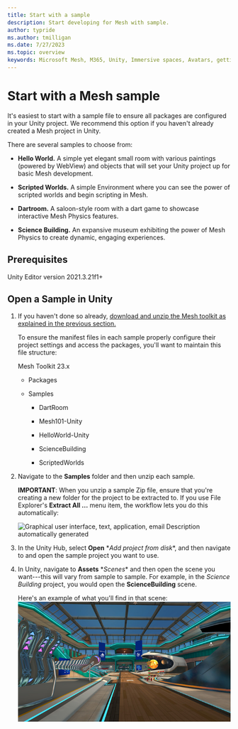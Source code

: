 ```yaml
---
title: Start with a sample
description: Start developing for Mesh with sample.
author: typride
ms.author: tmilligan
ms.date: 7/27/2023
ms.topic: overview
keywords: Microsoft Mesh, M365, Unity, Immersive spaces, Avatars, getting started, documentation, features
---
```


# Start with a Mesh sample

It's easiest to start with a sample file to ensure all packages are
configured in your Unity project. We recommend this option if you
haven't already created a Mesh project in Unity.

There are several samples to choose from:

- **Hello World.** A simple yet elegant small room with various
    paintings (powered by WebView) and objects that will set your Unity
    project up for basic Mesh development.

- **Scripted Worlds.** A simple Environment where you can see the
    power of scripted worlds and begin scripting in Mesh.

- **Dartroom.** A saloon-style room with a dart game to showcase
    interactive Mesh Physics features.

- **Science Building.** An expansive museum exhibiting the power of
    Mesh Physics to create dynamic, engaging experiences.

## Prerequisites

Unity Editor version 2021.3.21f1+

## Open a Sample in Unity

1. If you haven't done so already, [download and unzip the Mesh toolkit as explained in the previous section.](#_Download_the_Mesh)

    To ensure the manifest files in each sample properly configure their
    project settings and access the packages, you'll want to maintain this
    file structure:
    
    Mesh Toolkit 23.x
    
    - Packages
    
    - Samples
    
      - DartRoom
    
      - Mesh101-Unity
    
      - HelloWorld-Unity
    
      - ScienceBuilding
    
      - ScriptedWorlds

2. Navigate to the **Samples** folder and then unzip each sample.

    **IMPORTANT**: When you unzip a sample Zip file, ensure that you're
    creating a new folder for the project to be extracted to. If you use
    File Explorer's **Extract All ...** menu item, the workflow lets you do
    this automatically:

    ![Graphical user interface, text, application, email Description
    automatically generated](../../media/get-started-developing-mesh/image006.jpg)

3. In the Unity Hub, select **Open** \**Add project from disk**, and
    then navigate to and open the sample project you want to use.

4. In Unity, navigate to **Assets** \**Scenes** and then open the
    scene you want---this will vary from sample to sample. For example,
    in the *Science Building* project, you would open the
    **ScienceBuilding** scene.

    Here's an example of what you'll find in that scene:![](../../media/get-started-developing-mesh/image007.png)
